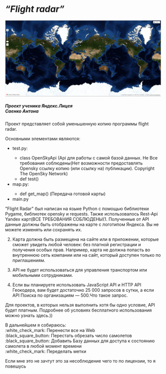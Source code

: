 # _“Flight radar”_
![Labyrinth.jpg](https://github.com/MrAntonS/WebServer/blob/OpenSky-Web/%D0%A1%D0%BD%D0%B8%D0%BC%D0%BE%D0%BA.png)
##### *Проект ученика Яндекс.Лицея* <br> *Саенко Антона*

<p>Проект представляет собой уменьшенную копию программы flight radar.<br></p>
<p>Основными элементами являются: <br>
<ul>
<li>test.py:</li>
<ul>
<li>class OpenSkyApi (Api для работы с самой базой данных. Не Все требования соблюдены(Нет возможности предоставлять Opensky ссылку копию (или ссылку на) публикации). Copyright The OpenSky Network)</li>
<li>def test()</li>
</ul>
<li>map.py:</li>
<ul>
<li>def get_map() (Передача готовой карты)</li>
</ul>
<li>main.py</li>
</ul></p>
<p>"Flight Radar" был написан на языке Python с помощью библиотеки Pygame, библиотек opensky и requests. Также использовалось Rest-Api Yandex карт(ВСЕ ТРЕБОВАНИЯ СОБЛЮДЕНЫ(1. Полученные от API данные должны быть отображены на карте с логотипом Яндекса. Вы не можете изменять или сохранять их.

2. Карта должна быть размещена на сайте или в приложении, которые сможет увидеть любой человек: без платной регистрации и получения особых прав. Например, карта не должна попасть во внутреннюю сеть компании или на сайт, который доступен только по приглашениям.

3. API не будет использоваться для управления транспортом или мобильными сотрудниками.

4. Если вы планируете использовать JavaScript API и HTTP API Геокодера, вам будет достаточно 25 000 запросов в сутки, а если API Поиска по организациям — 500.Что такое запрос.

Для проектов, в которых нельзя выполнить хотя бы одно условие, API будет платным.
Подробнее об условиях бесплатного использования можно узнать здесь.))</p>
<p>В дальнейшем я собираюсь:<br>
:white_check_mark: Перенести все на Web<br>
:black_square_button: Перестать обрезать число самолетов<br>
:black_square_button: Добавить Базу данных для доступа к состоянию самолета в любой момент времени<br>
:white_check_mark: Переделать метки</p>
Если мне это не зачтут это за несоблюдение чего то по лицензии, то я повешусь
